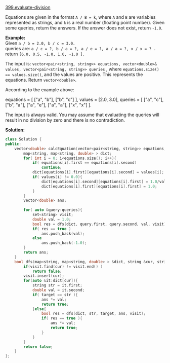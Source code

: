 [399.evaluate-division](https://leetcode.com/problems/evaluate-division/)  

Equations are given in the format `A / B = k`, where `A` and `B` are variables represented as strings, and `k` is a real number (floating point number). Given some queries, return the answers. If the answer does not exist, return `-1.0`.

**Example:**  
Given `a / b = 2.0, b / c = 3.0.`  
queries are: `a / c = ?, b / a = ?, a / e = ?, a / a = ?, x / x = ? .`  
return `[6.0, 0.5, -1.0, 1.0, -1.0 ].`

The input is: `vector<pair<string, string>> equations, vector<double>& values, vector<pair<string, string>> queries` , where `equations.size() == values.size()`, and the values are positive. This represents the equations. Return `vector<double>`.

According to the example above:

equations = \[ \["a", "b"\], \["b", "c"\] \],
values = \[2.0, 3.0\],
queries = \[ \["a", "c"\], \["b", "a"\], \["a", "e"\], \["a", "a"\], \["x", "x"\] \]. 

The input is always valid. You may assume that evaluating the queries will result in no division by zero and there is no contradiction.  



**Solution:**  

```cpp
class Solution {
public:
    vector<double> calcEquation(vector<pair<string, string>> equations, vector<double>& values, vector<pair<string, string>> queries) {
        map<string, map<string, double> > dict;
        for( int i = 0; i<equations.size(); i++){
            if( equations[i].first == equations[i].second)
                continue;
            dict[equations[i].first][equations[i].second] = values[i];
            if( values[i] != 0.0){
                dict[equations[i].second][equations[i].first] = 1.0/values[i];
                dict[equations[i].first][equations[i].first] = 1.0;
            }
        }
        vector<double> ans;
        
        for( auto &query:queries){
            set<string> visit;
            double val = 1.0;
            bool res = dfs(dict, query.first, query.second, val, visit);
            if( res == true )
                ans.push_back(val);
            else
                ans.push_back(-1.0);
        }
        return ans;
    }
    bool dfs(map<string, map<string, double> > &dict, string &cur, string &target, double &ans, set<string> &visit){
        if(visit.find(cur) != visit.end() )
            return false;
        visit.insert(cur);
        for(auto &it:dict[cur]){
            string str = it.first;
            double val = it.second;
            if( target == str ){
                ans *= val;
                return true;
            }else{
                bool res = dfs(dict, str, target, ans, visit);
                if( res == true ){
                    ans *= val;
                    return true;
                }
            }
        }
        return false;
    }
};
```
      